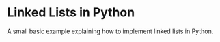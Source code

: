 # Linked Lists in Python
A small basic example explaining how to implement linked lists in Python.

